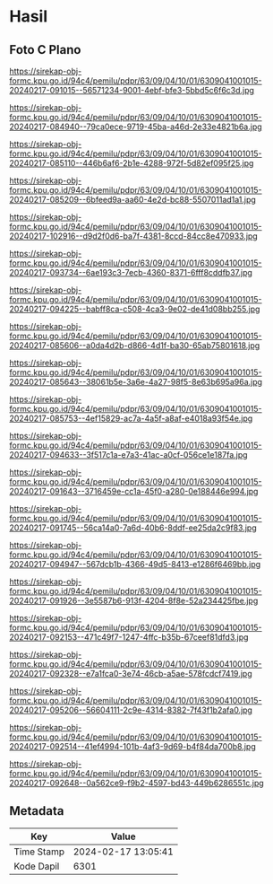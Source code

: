 # Hasil

## Foto C Plano

https://sirekap-obj-formc.kpu.go.id/94c4/pemilu/pdpr/63/09/04/10/01/6309041001015-20240217-091015--56571234-9001-4ebf-bfe3-5bbd5c6f6c3d.jpg

https://sirekap-obj-formc.kpu.go.id/94c4/pemilu/pdpr/63/09/04/10/01/6309041001015-20240217-084940--79ca0ece-9719-45ba-a46d-2e33e4821b6a.jpg

https://sirekap-obj-formc.kpu.go.id/94c4/pemilu/pdpr/63/09/04/10/01/6309041001015-20240217-085110--446b6af6-2b1e-4288-972f-5d82ef095f25.jpg

https://sirekap-obj-formc.kpu.go.id/94c4/pemilu/pdpr/63/09/04/10/01/6309041001015-20240217-085209--6bfeed9a-aa60-4e2d-bc88-5507011ad1a1.jpg

https://sirekap-obj-formc.kpu.go.id/94c4/pemilu/pdpr/63/09/04/10/01/6309041001015-20240217-102916--d9d2f0d6-ba7f-4381-8ccd-84cc8e470933.jpg

https://sirekap-obj-formc.kpu.go.id/94c4/pemilu/pdpr/63/09/04/10/01/6309041001015-20240217-093734--6ae193c3-7ecb-4360-8371-6fff8cddfb37.jpg

https://sirekap-obj-formc.kpu.go.id/94c4/pemilu/pdpr/63/09/04/10/01/6309041001015-20240217-094225--babff8ca-c508-4ca3-9e02-de41d08bb255.jpg

https://sirekap-obj-formc.kpu.go.id/94c4/pemilu/pdpr/63/09/04/10/01/6309041001015-20240217-085606--a0da4d2b-d866-4d1f-ba30-65ab75801618.jpg

https://sirekap-obj-formc.kpu.go.id/94c4/pemilu/pdpr/63/09/04/10/01/6309041001015-20240217-085643--38061b5e-3a6e-4a27-98f5-8e63b695a96a.jpg

https://sirekap-obj-formc.kpu.go.id/94c4/pemilu/pdpr/63/09/04/10/01/6309041001015-20240217-085753--4ef15829-ac7a-4a5f-a8af-e4018a93f54e.jpg

https://sirekap-obj-formc.kpu.go.id/94c4/pemilu/pdpr/63/09/04/10/01/6309041001015-20240217-094633--3f517c1a-e7a3-41ac-a0cf-056ce1e187fa.jpg

https://sirekap-obj-formc.kpu.go.id/94c4/pemilu/pdpr/63/09/04/10/01/6309041001015-20240217-091643--3716459e-cc1a-45f0-a280-0e188446e994.jpg

https://sirekap-obj-formc.kpu.go.id/94c4/pemilu/pdpr/63/09/04/10/01/6309041001015-20240217-091745--56ca14a0-7a6d-40b6-8ddf-ee25da2c9f83.jpg

https://sirekap-obj-formc.kpu.go.id/94c4/pemilu/pdpr/63/09/04/10/01/6309041001015-20240217-094947--567dcb1b-4366-49d5-8413-e1286f6469bb.jpg

https://sirekap-obj-formc.kpu.go.id/94c4/pemilu/pdpr/63/09/04/10/01/6309041001015-20240217-091926--3e5587b6-913f-4204-8f8e-52a234425fbe.jpg

https://sirekap-obj-formc.kpu.go.id/94c4/pemilu/pdpr/63/09/04/10/01/6309041001015-20240217-092153--471c49f7-1247-4ffc-b35b-67ceef81dfd3.jpg

https://sirekap-obj-formc.kpu.go.id/94c4/pemilu/pdpr/63/09/04/10/01/6309041001015-20240217-092328--e7a1fca0-3e74-46cb-a5ae-578fcdcf7419.jpg

https://sirekap-obj-formc.kpu.go.id/94c4/pemilu/pdpr/63/09/04/10/01/6309041001015-20240217-095206--56604111-2c9e-4314-8382-7f43f1b2afa0.jpg

https://sirekap-obj-formc.kpu.go.id/94c4/pemilu/pdpr/63/09/04/10/01/6309041001015-20240217-092514--41ef4994-101b-4af3-9d69-b4f84da700b8.jpg

https://sirekap-obj-formc.kpu.go.id/94c4/pemilu/pdpr/63/09/04/10/01/6309041001015-20240217-092648--0a562ce9-f9b2-4597-bd43-449b6286551c.jpg


## Metadata

| Key        | Value               |
| ---------- | ------------------- |
| Time Stamp | 2024-02-17 13:05:41 |
| Kode Dapil | 6301                |



